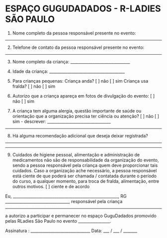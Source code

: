 # ESPAÇO GUGUDADADOS - R-LADIES SÃO PAULO

1. Nome completo da pessoa responsável presente no evento:
______________________________________________________

2. Telefone de contato da pessoa responsável presente no evento:
______________________________________________________

3. Nome completo da criança: ______________________________

4. Idade da criança: ______________________________________

5. Para crianças pequenas:
Criança anda?		[   ] não   [   ] sim
Criança usa fralda?	[   ] não   [   ] sim

6. Autorizo que a criança apareça em fotos de divulgação do evento:
[   ] não   [   ] sim

7. A criança tem alguma alergia, questão importante de saúde ou orientação que a organização precisa ter ciência ou atenção?
[   ] não    [   ] sim - descrever: ________________________________
________________________________________________________

8. Há alguma recomendação adicional que deseja deixar registrada? 
_________________________________________________________
_________________________________________________________

9. Cuidados de higiene pessoal, alimentação e administração de medicamentos não são de responsabilidade da organização do evento, sendo a pessoa responsável pela criança quem deve proporcionar tais cuidados.
Caso a organização ache necessário, a pessoa responsável está ciente de que poderá ser chamada / contatada durante o período do curso, a qualquer momento, para troca de fralda, alimentação, entre outros motivos.
[   ] ciente e de acordo

Eu, _____________________________________________________,
RG ________________________________, responsável pela criança
________________________________________________________
a autorizo a participar e permanecer no espaço GuguDadados promovido pelas RLadies São Paulo no evento ________________.

Assinatura : ______________________________ Data: ___ / ___ / _______
